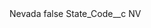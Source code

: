 <?xml version="1.0" encoding="UTF-8"?>
<CustomMetadata xmlns="http://soap.sforce.com/2006/04/metadata" xmlns:xsi="http://www.w3.org/2001/XMLSchema-instance" xmlns:xsd="http://www.w3.org/2001/XMLSchema">
    <label>Nevada</label>
    <protected>false</protected>
    <values>
        <field>State_Code__c</field>
        <value xsi:type="xsd:string">NV</value>
    </values>
</CustomMetadata>
